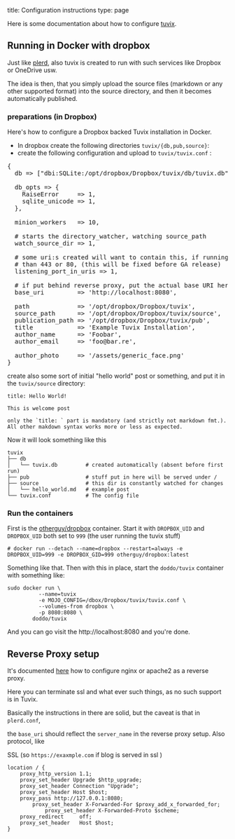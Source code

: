 title: Configuration instructions
type: page


Here is some documentation about how to configure [tuvix](https://github.com/doddo/tuvix).



## <a id="runningindocker"></a>Running in Docker with dropbox

Just like [plerd](https://github.com/jmacdotorg/plerd#using-plerd-with-dropbox), also tuvix is created to run with such services like Dropbox or OneDrive usw. 

The idea is then, that you simply upload the source files (markdown or any other supported format) into the source directory, and then it becomes automatically published.


### preparations (in Dropbox)

Here's how to configure a Dropbox backed Tuvix installation in Docker.

* In dropbox create the following directories `tuvix/{db,pub,source}`:
* create the following configuration and upload to `tuvix/tuvix.conf` :


<pre>
{
  db => ["dbi:SQLite:/opt/dropbox/Dropbox/tuvix/db/tuvix.db","",""],

  db_opts => {
    RaiseError     => 1,
    sqlite_unicode => 1,
  },

  minion_workers   => 10,
  
  # starts the directory_watcher, watching source_path
  watch_source_dir => 1,
  
  # some uri:s created will want to contain this, if running on other port
  # than 443 or 80, (this will be fixed before GA release)
  listening_port_in_uris => 1,

  # if put behind reverse proxy, put the actual base URI here
  base_uri         => 'http://localhost:8080',
  
  path             => '/opt/dropbox/Dropbox/tuvix',
  source_path      => '/opt/dropbox/Dropbox/tuvix/source',
  publication_path => '/opt/dropbox/Dropbox/tuvix/pub',
  title            => 'Example Tuvix Installation',
  author_name      => 'Foobar',
  author_email     => 'foo@bar.re',
  
  author_photo     => '/assets/generic_face.png' 
}
</pre>



create also some sort of initial "hello world" post or something, and put it in the `tuvix/source` directory:

    title: Hello World!
    
    This is welcome post
    
    only the `title: ` part is mandatory (and strictly not markdown fmt.).
    All other makdown syntax works more or less as expected.



Now it will look something like this 

    tuvix
    ├── db
    │   └── tuvix.db         # created automatically (absent before first run)
    ├── pub                  # stuff put in here will be served under /
    ├── source               # this dir is constantly watched for changes
    │   └── hello_world.md   # example post
    └── tuvix.conf           # The config file


### Run the containers
First is the [otherguy/dropbox](https://github.com/otherguy/docker-dropbox) container. Start it with `DROPBOX_UID` and `DROPBOX_UID` both set to `999` (the user running the tuvix stuff)
    
    # docker run --detach --name=dropbox --restart=always -e DROPBOX_UID=999 -e DROPBOX_GID=999 otherguy/dropbox:latest
    
Something like that. Then with this in place, start the `doddo/tuvix` container with something like:
    
    sudo docker run \
              --name=tuvix
              -e MOJO_CONFIG=/dbox/Dropbox/tuvix/tuvix.conf \ 
              --volumes-from dropbox \
              -p 8080:8080 \
            doddo/tuvix 
    

And you can go visit the http://localhost:8080 and you're done.




 ## <a id="reverseproxy"></a>Reverse Proxy setup 


It's documented [here](https://mojolicious.org/perldoc/Mojolicious/Guides/Cookbook#Nginx) how to configure nginx or apache2 as a reverse proxy.


Here you can terminate ssl and what ever such things, as no such support is in Tuvix. 

Basically the instructions in there are solid, but the caveat is that in `plerd.conf`, 

the `base_uri` should reflect the `server_name` in the reverse proxy setup. Also protocol, like

SSL (so `https://exaxmple.com` if blog is served in ssl )  

	location / {
		proxy_http_version 1.1;
		proxy_set_header Upgrade $http_upgrade;
		proxy_set_header Connection "Upgrade";
		proxy_set_header Host $host;
		proxy_pass http://127.0.0.1:8080;
	        proxy_set_header X-Forwarded-For $proxy_add_x_forwarded_for;
                proxy_set_header X-Forwarded-Proto $scheme;
		proxy_redirect     off;
		proxy_set_header   Host $host;
	}
